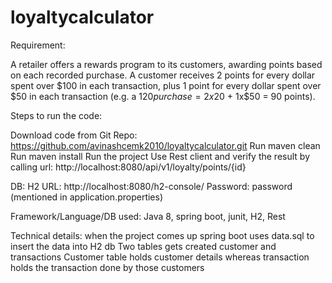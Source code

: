 # loyaltycalculator

Requirement:

A retailer offers a rewards program to its customers, awarding points based on each recorded purchase.
A customer receives 2 points for every dollar spent over $100 in each transaction, plus 1 point for every dollar spent over $50 in each transaction
(e.g. a $120 purchase = 2x$20 + 1x$50 = 90 points).

Steps to run the code:

Download code from Git Repo: https://github.com/avinashcemk2010/loyaltycalculator.git
Run maven clean
Run maven install
Run the project
Use Rest client and verify the result by calling url: http://localhost:8080/api/v1/loyalty/points/{id}

DB: H2
URL: http://localhost:8080/h2-console/
Password: password (mentioned in application.properties)

Framework/Language/DB used:
Java 8, spring boot, junit, H2, Rest

Technical details:
when the project comes up spring boot uses data.sql to insert the data into H2 db
Two tables gets created customer and transactions
Customer table holds customer details whereas transaction holds the transaction done by those customers
	


